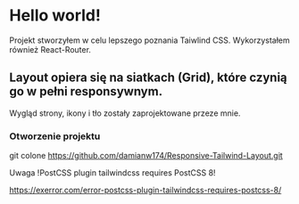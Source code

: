 # Hello world!

Projekt stworzyłem w celu lepszego poznania Taiwlind CSS. Wykorzystałem również React-Router.

## Layout  opiera się na siatkach (Grid), które czynią go w pełni responsywnym.
Wygląd strony, ikony i tło zostały zaprojektowane przeze mnie.

### Otworzenie projektu
git colone https://github.com/damianw174/Responsive-Tailwind-Layout.git

Uwaga
!PostCSS plugin tailwindcss requires PostCSS 8!

https://exerror.com/error-postcss-plugin-tailwindcss-requires-postcss-8/



